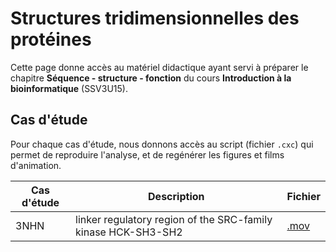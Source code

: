 # Structures tridimensionnelles des protéines

Cette page donne accès au matériel didactique ayant servi à préparer le chapitre **Séquence - structure - fonction** du cours **Introduction à la bioinformatique** (SSV3U15). 

## Cas d'étude

Pour chaque cas d'étude, nous donnons accès au script (fichier `.cxc`) qui permet de reproduire l'analyse, et de regénérer les figures et films d'animation. 

| Cas d'étude | Description | Fichier |
|----------|--------------------------------------|--------------|
| 3NHN |  linker regulatory region of the SRC-family kinase HCK-SH3-SH2 | [.mov](3NHN/3nhn_SRC-family-kinase-HCK-SH3-SH2-linker-regulatory-region.mov) |
